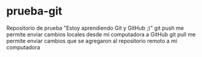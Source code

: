 # prueba-git
Repositorio de prueba "Estoy aprendiendo Git y GitHub ;)"
git push me permite enviar cambios locales desde mi computadora a GitHub
git pull me permite enviar cambios que se agregaron al repositorio remoto a mi computadora
